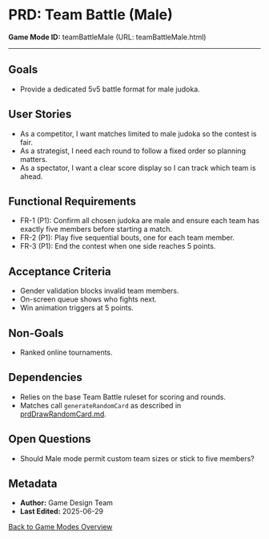 # PRD: Team Battle (Male)

**Game Mode ID:** teamBattleMale (URL: teamBattleMale.html)

---

## Goals

- Provide a dedicated 5v5 battle format for male judoka.

## User Stories

- As a competitor, I want matches limited to male judoka so the contest is fair.
- As a strategist, I need each round to follow a fixed order so planning matters.
- As a spectator, I want a clear score display so I can track which team is ahead.

## Functional Requirements

- FR-1 (P1): Confirm all chosen judoka are male and ensure each team has exactly five members before starting a match.
- FR-2 (P1): Play five sequential bouts, one for each team member.
- FR-3 (P1): End the contest when one side reaches 5 points.

## Acceptance Criteria

- Gender validation blocks invalid team members.
- On-screen queue shows who fights next.
- Win animation triggers at 5 points.

## Non-Goals

- Ranked online tournaments.

## Dependencies

- Relies on the base Team Battle ruleset for scoring and rounds.
- Matches call `generateRandomCard` as described in [prdDrawRandomCard.md](prdDrawRandomCard.md).

## Open Questions

- Should Male mode permit custom team sizes or stick to five members?

## Metadata

- **Author:** Game Design Team
- **Last Edited:** 2025-06-29

[Back to Game Modes Overview](prdGameModes.md)
